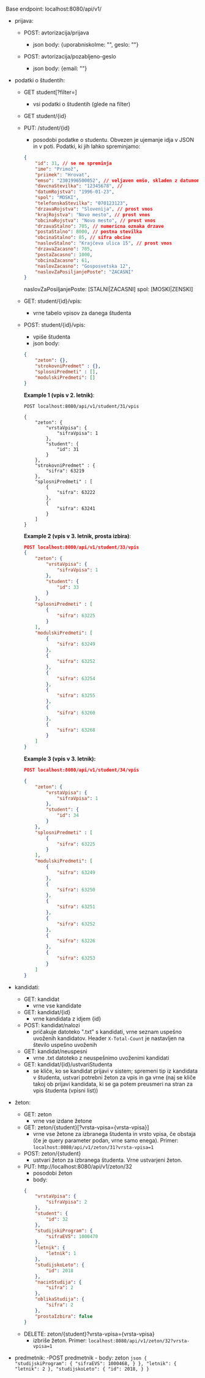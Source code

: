 
Base endpoint:
localhost:8080/api/v1/

- prijava:
    - POST: avtorizacija/prijava
        - json body: {uporabniskoIme: "<uporabniskoIme>", geslo: "<geslo>"}

    - POST: avtorizacija/pozabljeno-geslo
        - json body: {email: "<email>"}
         
- podatki o študentih:
    - GET student[?filter=]
        - vsi podatki o študentih (glede na filter)
    - GET student/{id}
    - PUT: /student/{id}
        - posodobi podatke o studentu. Obvezen je ujemanje idja v JSON in v poti. Podatki, ki jih lahko spreminjamo:
        ```json 
        {
            "id": 31, // se ne spreminja
            "ime": "Primož",
            "priimek": "Hrovat",
            "emso": "2301996500052", // veljaven emšo, skladen z datumom rojstva in spolom
            "davcnaStevilka": "12345678", //
            "datumRojstva": "1996-01-23",
            "spol": "MOSKI",
            "telefonskaStevilka": "070123123",
            "drzavaRojstva": "Slovenija", // prost vnos
            "krajRojstva": "Novo mesto", // prost vnos
            "obcinaRojstva": "Novo mesto", // prost vnos
            "drzavaStalno": 705, // numericna oznaka drzave
            "postaStalno": 8000, // postna stevilka
            "obcinaStalno": 85, // sifra obcine
            "naslovStalno": "Krajčeva ulica 15", // prost vnos
            "drzavaZacasno": 705, 
            "postaZacasno": 1000,
            "obcinaZacasno": 61,
            "naslovZacasno": "Gosposvetska 12",
            "naslovZaPosiljanjePoste": "ZACASNI"
        } 
        ```
        
        naslovZaPosiljanjePoste: [STALNI|ZACASNI]
        spol: [MOSKI|ZENSKI]
        
    - GET: student/{id}/vpis:
        - vrne tabelo vpisov za danega študenta
    - POST: student/{id}/vpis:
        - vpiše študenta
        - json body:
        ```json
        {
        	"zeton": {},
        	"strokovniPredmet" : {},
        	"splosniPredmeti" : [],
        	"modulskiPredmeti": []
        }
        ```
        **Example 1 (vpis v 2. letnik)**:
        ```http request
        POST localhost:8080/api/v1/student/31/vpis
        
        {
        	"zeton": {
        		"vrstaVpisa": {
        			"sifraVpisa": 1
        		},
        		"student": {
        			"id": 31
        		}
        	},
        	"strokovniPredmet" : { 
        		"sifra": 63219	
        	},
        	"splosniPredmeti" : [
        		{
        			"sifra": 63222
        		},
        		{
        			"sifra": 63241
        		}
        	]
        }
        ```
        
        **Example 2 (vpis v 3. letnik, prosta izbira)**:
        ```json
        POST localhost:8080/api/v1/student/33/vpis
        {
        	"zeton": {
        		"vrstaVpisa": {
        			"sifraVpisa": 1
        		},
        		"student": {
        			"id": 33
        		}
        	},
        	"splosniPredmeti" : [
        		{
        			"sifra": 63225
        		}
        	],
        	"modulskiPredmeti": [
        		{
        			"sifra": 63249
        		},
        		{
        			"sifra": 63252
        		},	
        		{
        			"sifra": 63254
        		},
        		{
        			"sifra": 63255
        		},
        		{
        			"sifra": 63260
        		},
        		{
        			"sifra": 63268
        		}
        	]
        }
        ```
        
        **Example 3 (vpis v 3. letnik):**
        ```json
        POST localhost:8080/api/v1/student/34/vpis
        
        {
        	"zeton": {
        		"vrstaVpisa": {
        			"sifraVpisa": 1
        		},
        		"student": {
        			"id": 34
        		}
        	},
        	"splosniPredmeti" : [
        		{
        			"sifra": 63225
        		}
        	],
        	"modulskiPredmeti": [
        		{
        			"sifra": 63249
        		},
        		{
        			"sifra": 63250
        		},	
        		{
        			"sifra": 63251
        		},
        		{
        			"sifra": 63252
        		},
        		{
        			"sifra": 63226
        		},
        		{
        			"sifra": 63253
        		}
        	]
        }
        ```
                        
- kandidati:
    - GET: kandidat
        - vrne vse kandidate
    - GET: kandidat/{id}
        - vrne kandidata z idjem {id}
    - POST: kandidat/nalozi
        - pričakuje datoteko ".txt" s kandidati, vrne seznam uspešno uvoženih kandidatov. Header `X-Total-Count` je nastavljen 
        na število uspešno uvoženih
    - GET: kandidat/neuspesni
        - vrne .txt datoteko z neuspešnimo uvoženimi kandidati
    - GET: kandidat/{id}/ustvariStudenta
        - se kliče, ko se kandidat prijavi v sistem; spremeni tip iz kandidata v študenta,
        ustvari potrebni žeton za vpis in ga vrne (naj se kliče takoj ob prijavi kandidata, ki se ga 
        potem preusmeri na stran za vpis študenta (vpisni list))

- žeton:
    - GET: zeton
        - vrne vse izdane žetone
    - GET: zeton/{student}[?vrsta-vpisa={vrsta-vpisa}]
        - vrne vse žetone za izbranega študenta in vrsto vpisa, če obstaja (če je query parameter podan, vrne samo enega).
            Primer: 
            `localhost:8080/api/v1/zeton/31?vrsta-vpisa=1`
    - POST: zeton/{student}
        - ustvari žeton za izbranega študenta. Vrne ustvarjeni žeton.
    - PUT: http://localhost:8080/api/v1/zeton/32
        - posodobi žeton
        - body: 
        ```json
        {
            "vrstaVpisa": {
                "sifraVpisa": 2
            },
            "student": {
                "id": 32 
            },
            "studijskiProgram": {
                "sifraEVS": 1000470
            },
            "letnik": {
                "letnik": 1
            },
            "studijskoLeto": {
            	"id": 2018
            },
            "nacinStudija": {
                "sifra": 2
            },
            "oblikaStudija": {
                "sifra": 2
            },
            "prostaIzbira": false
        }
        ```
    - DELETE: zeton/{student}?vrsta-vpisa={vrsta-vpisa}
        - izbriše žeton.
            Primer: 
            `localhost:8080/api/v1/zeton/32?vrsta-vpisa=1`
            
- predmetnik:
    -POST predmetnik
        - body: zeton
        ```json
        {
                "studijskiProgram": {
                    "sifraEVS": 1000468,
                    }
                },
                "letnik": {
                    "letnik": 2
                },
                "studijskoLeto": {
                    "id": 2018,
                }
        }
        ```